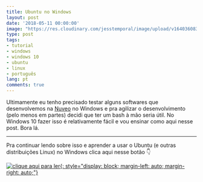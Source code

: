 ```yaml
---
title: Ubuntu no Windows
layout: post
date: '2018-05-11 00:00:00'
image: "https://res.cloudinary.com/jesstemporal/image/upload/v1640360835/covers/click-2_f4fsdc.png"
type: post
tags:
- tutorial
- windows
- windows 10
- ubuntu
- linux
- português
lang: pt
comments: true
---
```


Ultimamente eu tenho precisado testar alguns softwares que desenvolvemos na [Nuveo](https://nuveo.ai) no Windows e pra agilizar o desenvolvimento (pelo menos em partes) decidi que ter um bash à mão seria útil. No Windows 10 fazer isso é relativamente fácil e vou ensinar como aqui nesse post. Bora lá.

---

Pra continuar lendo sobre isso e aprender a usar o Ubuntu (e outras distribuições Linux) no Windows clica aqui nesse botão 👇

[![clique aqui para ler](https://res.cloudinary.com/jesstemporal/image/upload/v1640370979/clique-aqui-para-ler_zie2kp.png){: style="display: block; margin-left: auto; margin-right: auto;"}](https://medium.com/test-after-deploy/ubuntu-no-windows-d71c53ebe402)

